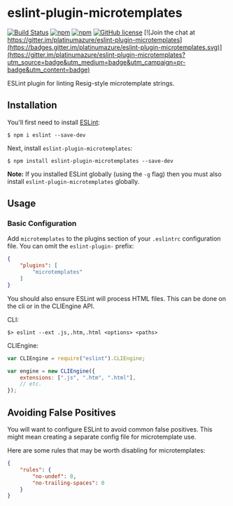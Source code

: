 # eslint-plugin-microtemplates

[![Build Status](https://travis-ci.org/platinumazure/eslint-plugin-microtemplates.svg?branch=master)](https://travis-ci.org/platinumazure/eslint-plugin-microtemplates)
[![npm](https://img.shields.io/npm/v/eslint-plugin-microtemplates.svg)](https://www.npmjs.com/package/eslint-plugin-microtemplates)
[![npm](https://img.shields.io/npm/dm/eslint-plugin-microtemplates.svg)](https://www.npmjs.com/package/eslint-plugin-microtemplates)
[![GitHub license](https://img.shields.io/badge/license-MIT-blue.svg)](http://opensource.org/licenses/MIT)
[![Join the chat at https://gitter.im/platinumazure/eslint-plugin-microtemplates](https://badges.gitter.im/platinumazure/eslint-plugin-microtemplates.svg)](https://gitter.im/platinumazure/eslint-plugin-microtemplates?utm_source=badge&utm_medium=badge&utm_campaign=pr-badge&utm_content=badge)

ESLint plugin for linting Resig-style microtemplate strings.

## Installation

You'll first need to install [ESLint](http://eslint.org):

```
$ npm i eslint --save-dev
```

Next, install `eslint-plugin-microtemplates`:

```
$ npm install eslint-plugin-microtemplates --save-dev
```

**Note:** If you installed ESLint globally (using the `-g` flag) then you must also install `eslint-plugin-microtemplates` globally.

## Usage

### Basic Configuration

Add `microtemplates` to the plugins section of your `.eslintrc` configuration file. You can omit the `eslint-plugin-` prefix:

```json
{
    "plugins": [
        "microtemplates"
    ]
}
```

You should also ensure ESLint will process HTML files. This can be done on the cli or in the CLIEngine API.

CLI:

```shell
$> eslint --ext .js,.htm,.html <options> <paths>
```

CLIEngine:

```js
var CLIEngine = require("eslint").CLIEngine;

var engine = new CLIEngine({
    extensions: [".js", ".htm", ".html"],
    // etc.
});
```

## Avoiding False Positives

You will want to configure ESLint to avoid common false positives. This might mean creating a separate config file for microtemplate use.

Here are some rules that may be worth disabling for microtemplates:

```json
{
    "rules": {
        "no-undef": 0,
        "no-trailing-spaces": 0
    }
}

